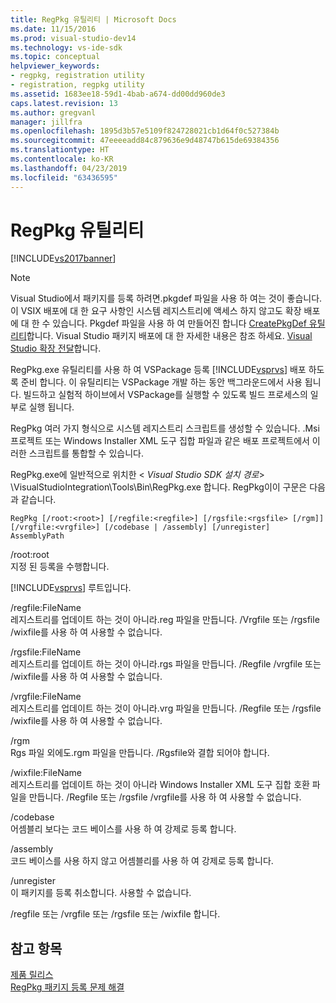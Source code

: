 ```yaml
---
title: RegPkg 유틸리티 | Microsoft Docs
ms.date: 11/15/2016
ms.prod: visual-studio-dev14
ms.technology: vs-ide-sdk
ms.topic: conceptual
helpviewer_keywords:
- regpkg, registration utility
- registration, regpkg utility
ms.assetid: 1683ee18-59d1-4bab-a674-dd00dd960de3
caps.latest.revision: 13
ms.author: gregvanl
manager: jillfra
ms.openlocfilehash: 1895d3b57e5109f824728021cb1d64f0c527384b
ms.sourcegitcommit: 47eeeeadd84c879636e9d48747b615de69384356
ms.translationtype: HT
ms.contentlocale: ko-KR
ms.lasthandoff: 04/23/2019
ms.locfileid: "63436595"
---
```

# <a name="regpkg-utility"></a>RegPkg 유틸리티
[!INCLUDE[vs2017banner](../../includes/vs2017banner.md)]

> [!NOTE]
> Visual Studio에서 패키지를 등록 하려면.pkgdef 파일을 사용 하 여는 것이 좋습니다. 이 VSIX 배포에 대 한 요구 사항인 시스템 레지스트리에 액세스 하지 않고도 확장 배포에 대 한 수 있습니다. Pkgdef 파일을 사용 하 여 만들어진 합니다 [CreatePkgDef 유틸리티](../../extensibility/internals/createpkgdef-utility.md)합니다. Visual Studio 패키지 배포에 대 한 자세한 내용은 참조 하세요. [Visual Studio 확장 전달](../../extensibility/shipping-visual-studio-extensions.md)합니다.  
  
 RegPkg.exe 유틸리티를 사용 하 여 VSPackage 등록 [!INCLUDE[vsprvs](../../includes/vsprvs-md.md)] 배포 하도록 준비 합니다. 이 유틸리티는 VSPackage 개발 하는 동안 백그라운드에서 사용 됩니다. 빌드하고 실험적 하이브에서 VSPackage를 실행할 수 있도록 빌드 프로세스의 일부로 실행 됩니다.  
  
 RegPkg 여러 가지 형식으로 시스템 레지스트리 스크립트를 생성할 수 있습니다. .Msi 프로젝트 또는 Windows Installer XML 도구 집합 파일과 같은 배포 프로젝트에서 이러한 스크립트를 통합할 수 있습니다.  
  
 RegPkg.exe에 일반적으로 위치한 \< *Visual Studio SDK 설치 경로*> \VisualStudioIntegration\Tools\Bin\RegPkg.exe 합니다. RegPkg이이 구문은 다음과 같습니다.  
  
```  
RegPkg [/root:<root>] [/regfile:<regfile>] [/rgsfile:<rgsfile> [/rgm]] [/vrgfile:<vrgfile>] [/codebase | /assembly] [/unregister] AssemblyPath  
```  
  
 /root:root  
 지정 된 등록을 수행합니다.  
  
 [!INCLUDE[vsprvs](../../includes/vsprvs-md.md)] 루트입니다.  
  
 /regfile:FileName  
 레지스트리를 업데이트 하는 것이 아니라.reg 파일을 만듭니다.  /Vrgfile 또는 /rgsfile /wixfile를 사용 하 여 사용할 수 없습니다.  
  
 /rgsfile:FileName  
 레지스트리를 업데이트 하는 것이 아니라.rgs 파일을 만듭니다.  /Regfile /vrgfile 또는 /wixfile를 사용 하 여 사용할 수 없습니다.  
  
 /vrgfile:FileName  
 레지스트리를 업데이트 하는 것이 아니라.vrg 파일을 만듭니다.  /Regfile 또는 /rgsfile /wixfile를 사용 하 여 사용할 수 없습니다.  
  
 /rgm  
 Rgs 파일 외에도.rgm 파일을 만듭니다.  /Rgsfile와 결합 되어야 합니다.  
  
 /wixfile:FileName  
 레지스트리를 업데이트 하는 것이 아니라 Windows Installer XML 도구 집합 호환 파일을 만듭니다.  /Regfile 또는 /rgsfile /vrgfile를 사용 하 여 사용할 수 없습니다.  
  
 /codebase  
 어셈블리 보다는 코드 베이스를 사용 하 여 강제로 등록 합니다.  
  
 /assembly  
 코드 베이스를 사용 하지 않고 어셈블리를 사용 하 여 강제로 등록 합니다.  
  
 /unregister  
 이 패키지를 등록 취소합니다.  사용할 수 없습니다.  
  
 /regfile 또는 /vrgfile 또는 /rgsfile 또는 /wixfile 합니다.  
  
## <a name="see-also"></a>참고 항목  
 [제품 릴리스](../../misc/releasing-a-visual-studio-integration-product.md)   
 [RegPkg 패키지 등록 문제 해결](../../extensibility/internals/troubleshooting-regpkg-package-registration.md)
